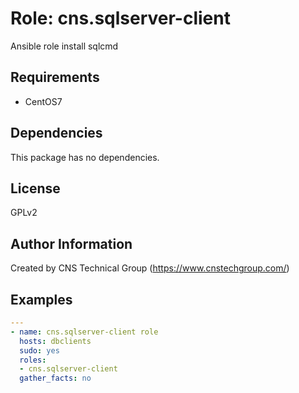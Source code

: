 Role: cns.sqlserver-client
========

Ansible role install sqlcmd

Requirements
------------

* CentOS7 

Dependencies
------------

This package has no dependencies.

License
-------

GPLv2

Author Information
------------------

Created by CNS Technical Group (https://www.cnstechgroup.com/)

Examples
--------

```yaml
---
- name: cns.sqlserver-client role 
  hosts: dbclients
  sudo: yes
  roles: 
  - cns.sqlserver-client
  gather_facts: no

```
